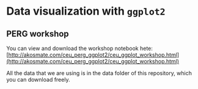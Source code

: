 # Data visualization with `ggplot2`
## PERG workshop

You can view and download the workshop notebook hete: [http://akosmate.com/ceu_perg_ggplot2/ceu_ggplot_workshop.html](http://akosmate.com/ceu_perg_ggplot2/ceu_ggplot_workshop.html)


All the data that we are using is in the data folder of this repository, which you can download freely.